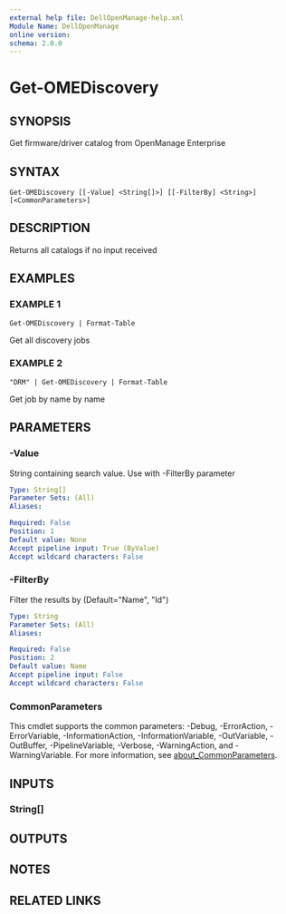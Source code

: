 ```yaml
---
external help file: DellOpenManage-help.xml
Module Name: DellOpenManage
online version:
schema: 2.0.0
---
```


# Get-OMEDiscovery

## SYNOPSIS
Get firmware/driver catalog from OpenManage Enterprise

## SYNTAX

```
Get-OMEDiscovery [[-Value] <String[]>] [[-FilterBy] <String>] [<CommonParameters>]
```

## DESCRIPTION
Returns all catalogs if no input received

## EXAMPLES

### EXAMPLE 1
```
Get-OMEDiscovery | Format-Table
```

Get all discovery jobs

### EXAMPLE 2
```
"DRM" | Get-OMEDiscovery | Format-Table
```

Get job by name by name

## PARAMETERS

### -Value
String containing search value.
Use with -FilterBy parameter

```yaml
Type: String[]
Parameter Sets: (All)
Aliases:

Required: False
Position: 1
Default value: None
Accept pipeline input: True (ByValue)
Accept wildcard characters: False
```

### -FilterBy
Filter the results by (Default="Name", "Id")

```yaml
Type: String
Parameter Sets: (All)
Aliases:

Required: False
Position: 2
Default value: Name
Accept pipeline input: False
Accept wildcard characters: False
```

### CommonParameters
This cmdlet supports the common parameters: -Debug, -ErrorAction, -ErrorVariable, -InformationAction, -InformationVariable, -OutVariable, -OutBuffer, -PipelineVariable, -Verbose, -WarningAction, and -WarningVariable. For more information, see [about_CommonParameters](http://go.microsoft.com/fwlink/?LinkID=113216).

## INPUTS

### String[]
## OUTPUTS

## NOTES

## RELATED LINKS
